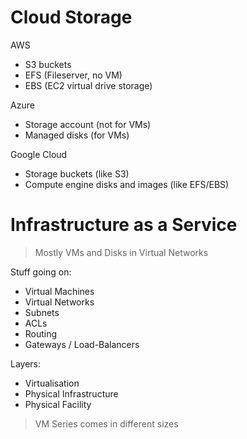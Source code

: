 # Cloud Storage

AWS
- S3 buckets
- EFS (Fileserver, no VM)
- EBS (EC2 virtual drive storage)

Azure
- Storage account (not for VMs)
- Managed disks (for VMs)

Google Cloud
- Storage buckets (like S3)
- Compute engine disks and images (like EFS/EBS)
# Infrastructure as a Service

> Mostly VMs and Disks in Virtual Networks

Stuff going on:
- Virtual Machines
- Virtual Networks
- Subnets
- ACLs
- Routing
- Gateways / Load-Balancers

Layers:
- Virtualisation
- Physical Infrastructure
- Physical Facility

> VM Series comes in different sizes
